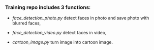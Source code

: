 ### Training repo includes 3 functions: 

- *face\_detection\_photo.py* detect faces in photo and save photo with blurred faces,

- *face\_detection\_video.py* detect faces in video,

- *cartoon\_image.py* turn image into cartoon image.
